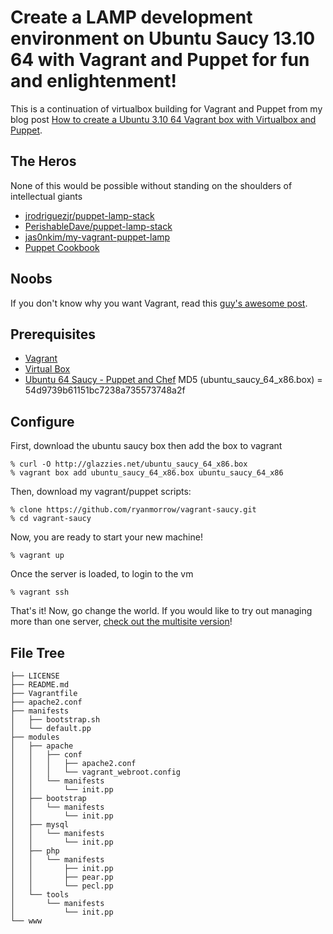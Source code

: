# Create a LAMP development environment on Ubuntu Saucy 13.10 64 with Vagrant and Puppet for fun and enlightenment!

This is a continuation of virtualbox building for Vagrant and Puppet from my blog post [How to create a Ubuntu 3.10 64 Vagrant box with Virtualbox and Puppet](http://spider.glazzies.net/2014/02/how-to-create-a-ubuntu-3-10-64-vagrant-box-with-virtualbox-and-puppet/).

## The Heros
None of this would be possible without standing on the shoulders of intellectual giants
* [jrodriguezjr/puppet-lamp-stack](https:github.com/jrodriguezjr/puppet-lamp-stack)
* [PerishableDave/puppet-lamp-stack](https://github.com/PerishableDave/puppet-lamp-stack)
* [jas0nkim/my-vagrant-puppet-lamp](https://github.com/jas0nkim/my-vagrant-puppet-lamp)
* [Puppet Cookbook](http://puppetcookbook.com/posts/creating-a-directory.html)

## Noobs
If you don't know why you want Vagrant, read this [guy's awesome post](https://raw.github.com/mcandre/hello-vagrant/master/README.md).

## Prerequisites
* [Vagrant](http://www.vagrantup.com/)
* [Virtual Box](https://www.virtualbox.org/)
* [Ubuntu 64 Saucy - Puppet and Chef](http://glazzies.net/ubuntu_saucy_64_x86.box)
    MD5 (ubuntu_saucy_64_x86.box) = 54d9739b61151bc7238a735573748a2f

## Configure
First, download the ubuntu saucy box then add the box to vagrant

    % curl -O http://glazzies.net/ubuntu_saucy_64_x86.box
    % vagrant box add ubuntu_saucy_64_x86.box ubuntu_saucy_64_x86

Then, download my vagrant/puppet scripts:

    % clone https://github.com/ryanmorrow/vagrant-saucy.git
    % cd vagrant-saucy

Now, you are ready to start your new machine!

    % vagrant up

Once the server is loaded, to login to the vm

    % vagrant ssh

That's it! Now, go change the world.  If you would like to try out managing more than one server, [check out the multisite version](https://github.com/ryanmorrow/vagrant-saucy-multi)!

## File Tree

    ├── LICENSE
    ├── README.md
    ├── Vagrantfile
    ├── apache2.conf
    ├── manifests
    │   ├── bootstrap.sh
    │   └── default.pp
    ├── modules
    │   ├── apache
    │   │   ├── conf
    │   │   │   ├── apache2.conf
    │   │   │   └── vagrant_webroot.config
    │   │   └── manifests
    │   │       └── init.pp
    │   ├── bootstrap
    │   │   └── manifests
    │   │       └── init.pp
    │   ├── mysql
    │   │   └── manifests
    │   │       └── init.pp
    │   ├── php
    │   │   └── manifests
    │   │       ├── init.pp
    │   │       ├── pear.pp
    │   │       └── pecl.pp
    │   └── tools
    │       └── manifests
    │           └── init.pp
    └── www
